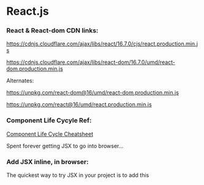 # React.js

### React & React-dom CDN links: 

https://cdnjs.cloudflare.com/ajax/libs/react/16.7.0/cjs/react.production.min.js

https://cdnjs.cloudflare.com/ajax/libs/react-dom/16.7.0/umd/react-dom.production.min.js

Alternates: 

https://unpkg.com/react-dom@16/umd/react-dom.production.min.js

https://unpkg.com/react@16/umd/react.production.min.js

### Component Life Cycyle Ref: 

[Component Life Cycle Cheatsheet](http://projects.wojtekmaj.pl/react-lifecycle-methods-diagram/)

Spent forever getting JSX to go into browser... 

### Add JSX inline, in browser: 

The quickest way to try JSX in your project is to add this <script> tag to your page:

`<script src="https://unpkg.com/babel-standalone@6/babel.min.js"></script>`

Now you can use JSX in any <script> tag by adding type="text/babel" attribute to it. Here is an example HTML file with JSX that you can download and play with.

This approach is fine for learning and creating simple demos. However, it makes your website slow and isn’t suitable for production. When you’re ready to move forward, remove this new <script> tag and the type="text/babel" attributes you’ve added. Instead, in the next section you will set up a JSX preprocessor to convert all your <script> tags automatically.
Add JSX to a Project

Adding JSX to a project doesn’t require complicated tools like a bundler or a development server. Essentially, adding JSX is a lot like adding a CSS preprocessor. The only requirement is to have Node.js installed on your computer.

Go to your project folder in the terminal, and paste these two commands:

    Step 1: Run npm init -y (if it fails, here’s a fix)
    Step 2: Run npm install babel-cli@6 babel-preset-react-app@3

    Tip

    We’re using npm here only to install the JSX preprocessor; you won’t need it for anything else. Both React and the application code can stay as <script> tags with no changes.

Congratulations! You just added a production-ready JSX setup to your project.
Run JSX Preprocessor

Create a folder called src and run this terminal command:

npx babel --watch src --out-dir . --presets react-app/prod 

    Note

    npx is not a typo — it’s a package runner tool that comes with npm 5.2+.

    If you see an error message saying “You have mistakenly installed the babel package”, you might have missed the previous step. Perform it in the same folder, and then try again.

Don’t wait for it to finish — this command starts an automated watcher for JSX.

If you now create a file called src/like_button.js with this JSX starter code, the watcher will create a preprocessed like_button.js with the plain JavaScript code suitable for the browser. When you edit the source file with JSX, the transform will re-run automatically.

As a bonus, this also lets you use modern JavaScript syntax features like classes without worrying about breaking older browsers. The tool we just used is called Babel, and you can learn more about it from its documentation.

If you notice that you’re getting comfortable with build tools and want them to do more for you, the next section describes some of the most popular and approachable toolchains. If not — those script tags will do just fine!


### JSX Preprocessor: 

Requires Node.js 

To run JSX Preprocessor

In root directory of app

Run `npm init -y` 

Run `npm install babel-cli@6 babel-preset-react-app@3`

Create a folder called src and run this terminal command: 

`npx babel --watch src --out-dir . --presets react-app/prod `

Were src is the JSX file to process and . is the directory for babel to output the js file

Note: npx in the last command, not npm
